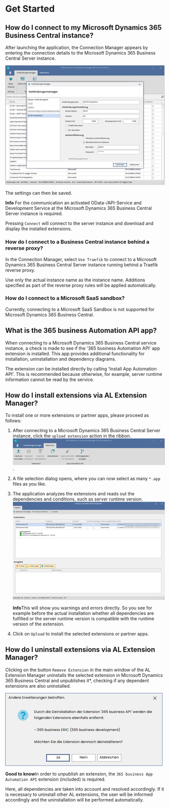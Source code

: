 # Get Started

## How do I connect to my Microsoft Dynamics 365 Business Central instance?

After launching the application, the Connection Manager appears by entering the connection details to the Microsoft Dynamics 365 Business Central Server instance.

![Connection Manager](/assets/images/365-business-al-extension-manager/connection-manager.de-DE.png)

The settings can then be saved.

<div class="alert alert-info">
    <i class="fa-duotone fa-thin fa-lightbulb fa-lg"></i>
    <strong>Info</strong> For the communication an activated OData-/API-Service and Development Service at the Microsoft Dynamics 365 Business Central Server instance is required.
</div>

Pressing `Connect` will connect to the server instance and download and display the installed extensions.

### How do I connect to a Business Central instance behind a reverse proxy?

In the Connection Manager, select `Use Traefik` to connect to a Microsoft Dynamics 365 Business Central Server instance running behind a Traefik reverse proxy.

Use only the actual instance name as the instance name. Additions specified as part of the reverse proxy rules will be applied automatically.

### How do I connect to a Microsoft SaaS sandbox?

Currently, connecting to a Microsoft SaaS Sandbox is not supported for Microsoft Dynamics 365 Business Central.

## What is the 365 business Automation API app?

When connecting to a Microsoft Dynamics 365 Business Central service instance, a check is made to see if the '365 business Automation API' app extension is installed. This app provides additional functionality for installation, uninstallation and dependency diagrams.

The extension can be installed directly by calling 'Install App Automation API'. This is recommended because otherwise, for example, server runtime information cannot be read by the service.

## How do I install extensions via AL Extension Manager?

To install one or more extensions or partner apps, please proceed as follows:

1. After connecting to a Microsoft Dynamics 365 Business Central Server instance, click the `upload extension` action in the ribbon.<br>![Upload Extension](/assets/images/365-business-al-extension-manager/upload-extension-button.de-DE.png).

2. A file selection dialog opens, where you can now select as many `*.app` files as you like.

3. The application analyzes the extensions and reads out the dependencies and conditions, such as server runtime version.<br>![Upload Extensions](/assets/images/365-business-al-extension-manager/upload-extension-view.de-DE.png)<br>
   <div class="alert alert-info">
       <i class="fa-duotone fa-thin fa-lightbulb fa-lg"></i>
    <strong>Info</strong>This will show you warnings and errors directly. So you see for example before the actual installation whether all dependencies are fulfilled or the server runtime version is compatible with the runtime version of the extension. 
   </div>

4. Click on `Upload` to install the selected extensions or partner apps.

## How do I uninstall extensions via AL Extension Manager?

Clicking on the button `Remove Extension` in the main window of the AL Extension Manager uninstalls the selected extension in Microsoft Dynamics 365 Business Central and unpublishes it*, checking if any dependent extensions are also uninstalled.

![Uninstall dependencies](/assets/images/365-business-al-extension-manager/unpublish-extension.de-DE.png)

<div class="alert alert-notice">
    <i class="fa-light fa-hand-point-up fa-lg"></i>
    <strong>Good to know</strong>In order to unpublish an extension, the <code>365 business App Automation API</code> extension (included) is required.
</div>

Here, all dependencies are taken into account and resolved accordingly. If it is necessary to uninstall other AL extensions, the user will be informed accordingly and the uninstallation will be performed automatically.